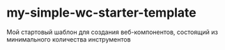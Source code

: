 # my-simple-wc-starter-template
Мой стартовый шаблон для создания веб-компонентов, состоящий из минимального количества инструментов
